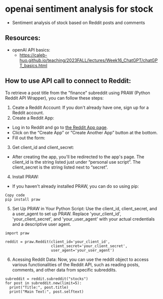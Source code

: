 # openai sentiment analysis for stock
- Sentiment analysis of stock based on Reddit posts and comments
 
## Resources:
- openAI API basics:
  - https://caleb-huo.github.io/teaching/2023FALL/lectures/Week16_ChatGPT/chatGPT_basics.html

## How to use API call to connect to Reddit:  

To retrieve a post title from the "finance" subreddit using PRAW (Python Reddit API Wrapper), you can follow these steps:

1. Ceate a Reddit Account: If you don't already have one, sign up for a Reddit account.
2. Create a Reddit App:
  - Log in to Reddit and go to [the Reddit App page](https://www.reddit.com/prefs/apps).
  - Click on the “Create App” or “Create Another App” button at the bottom.
  - Fill out the form:
3. Get client_id and client_secret:
  - After creating the app, you'll be redirected to the app's page. The client_id is the string listed just under “personal use script”. The client_secret is the string listed next to “secret”.
4. Install PRAW:
  - If you haven't already installed PRAW, you can do so using pip:
```
Copy code
pip install praw
```
5. Set Up PRAW in Your Python Script:
Use the client_id, client_secret, and a user_agent to set up PRAW. Replace 'your_client_id', 'your_client_secret', and 'your_user_agent' with your actual credentials and a descriptive user agent.

```
import praw

reddit = praw.Reddit(client_id='your_client_id',
                     client_secret='your_client_secret',
                     user_agent='your_user_agent')
```
6. Acessing Reddit Data:
Now, you can use the reddit object to access various functionalities of the Reddit API, such as reading posts, comments, and other data from specific subreddits.
```
subreddit = reddit.subreddit("stocks")
for post in subreddit.new(limit=5):
  print("Title:", post.title)
  print("Main Text:", post.selftext)
```
